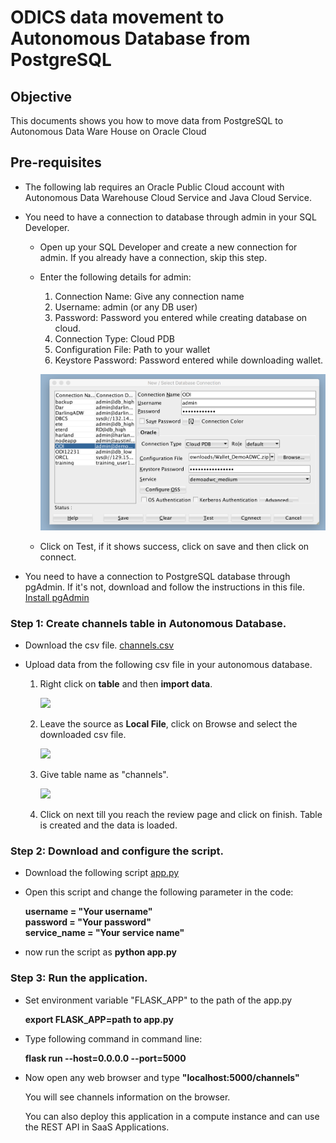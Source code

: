 # ODICS data movement to Autonomous Database from PostgreSQL

## Objective

This documents shows you how to move data from PostgreSQL to Autonomous Data Ware House on Oracle Cloud

## Pre-requisites

- The following lab requires an Oracle Public Cloud account with Autonomous Data Warehouse Cloud Service and Java Cloud Service.

- You need to have a connection to database through admin in your SQL Developer.

    - Open up your SQL Developer and create a new connection for admin. If you already have a connection, skip this step.

    - Enter the following details for admin:

        1.	Connection Name: Give any connection name
        2.	Username: admin (or any DB user)
        3.	Password: Password you entered while creating database on cloud.
        4.	Connection Type: Cloud PDB
        5.	Configuration File: Path to your wallet
        6.	Keystore Password: Password entered while downloading wallet.

        ![](Data/login.png)

    - Click on Test, if it shows success, click on save and then click on connect.

- You need to have a connection to PostgreSQL database through pgAdmin.
  If it's not, download and follow the instructions in this file. [Install pgAdmin](https://www.pgadmin.org/download/)

### **Step 1**: Create channels table in Autonomous Database.

- Download the csv file. [channels.csv](Data/channels.csv)

- Upload data from the following csv file in your autonomous database.

    1. Right click on **table** and then **import data**.

        ![](importdata.png)

    2. Leave the source as **Local File**, click on Browse and select the downloaded csv file.

        ![](browse.png)

    3. Give table name as "channels".

        ![](Data/tablename.png)

    4. Click on next till you reach the review page and click on finish. Table is created and the data is loaded.

### **Step 2**: Download and configure the script.

- Download the following script [app.py](app.py)

- Open this script and change the following parameter in the code:

    **username = "Your username"  
    password = "Your password"  
    service_name = "Your service name"**

- now run the script as **python app.py**


### **Step 3**: Run the application.

- Set environment variable "FLASK_APP" to the path of the app.py

  **export FLASK_APP=path to app.py**

- Type following command in command line:

  **flask run --host=0.0.0.0 --port=5000**

- Now open any web browser and type **"localhost:5000/channels"**

  You will see channels information on the browser.

  You can also deploy this application in a compute instance and can use the REST API in SaaS Applications.
